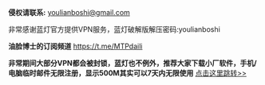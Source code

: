 **侵权请联系:** youlianboshi@gmail.com

非常感谢蓝灯官方提供VPN服务，蓝灯破解版解压密码:youlianboshi

**油脸博士的订阅频道**
https://t.me/MTPdaili

**非常期间大部分VPN都会被封锁，蓝灯也不例外，推荐大家下载小厂软件，手机/电脑临时邮件无限注册，显示500M其实可以7天内无限使用**
[点击这里跳转>>](http://hato.be)
